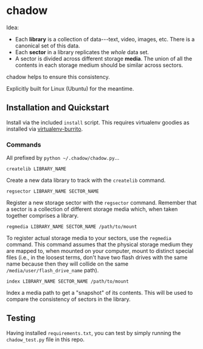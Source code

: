 # chadow

Idea:

- Each **library** is a collection of data---text, video, images, etc. There is
a canonical set of this data.
- Each **sector** in a library replicates the _whole_ data set.
- A sector is divided across different storage **media**. The union of all the
contents in each storage medium should be similar across sectors.

chadow helps to ensure this consistency.

Explicitly built for Linux (Ubuntu) for the meantime.

## Installation and Quickstart

Install via the included `install` script. This requires virtualenv goodies as
installed via [virtualenv-burrito](https://github.com/brainsik/virtualenv-burrito).

### Commands

All prefixed by `python ~/.chadow/chadow.py`...

    createlib LIBRARY_NAME

Create a new data library to track with the `createlib` command.

    regsector LIBRARY_NAME SECTOR_NAME

Register a new storage sector with the `regsector` command. Remember that a
sector is a collection of different storage media which, when taken together
comprises a library.

    regmedia LIBRARY_NAME SECTOR_NAME /path/to/mount

To register actual storage media to your sectors, use the `regmedia` command.
This command assumes that the physical storage medium they are mapped to, when
mounted on your computer, mount to distinct special files (i.e., in the loosest
terms, don't have two flash drives with the same name because then they will
collide on the same `/media/user/flash_drive_name` path).

    index LIBRARY_NAME SECTOR_NAME /path/to/mount

Index a media path to get a "snapshot" of its contents. This will be used to
compare the consistency of sectors in the library.

## Testing

Having installed `requirements.txt`, you can test by simply running the
`chadow_test.py` file in this repo.

